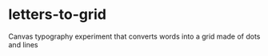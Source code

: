 # letters-to-grid
Canvas typography experiment that converts words into a grid made of dots and lines 
